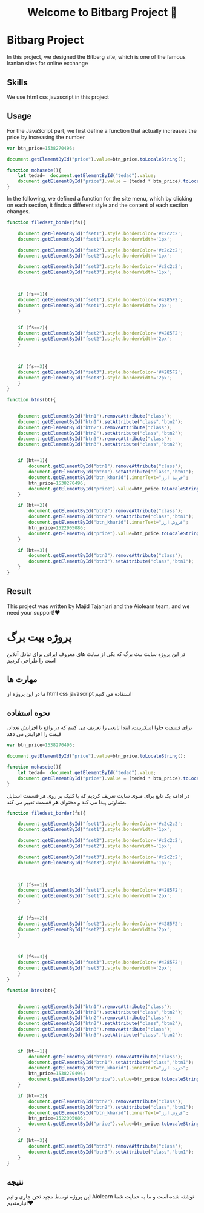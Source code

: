 <h1 align="center">Welcome to Bitbarg Project 👋</h1>

# Bitbarg Project

In this project, we designed the Bitberg site, which is one of the famous Iranian sites for online exchange

## Skills

We use html css javascript in this project

## Usage

For the JavaScript part, we first define a function that actually increases the price by increasing the number

```javascript
var btn_price=1538270496;

document.getElementById("price").value=btn_price.toLocaleString();

function mohasebe(){
    let tedad=  document.getElementById("tedad").value;
    document.getElementById("price").value = (tedad * btn_price).toLocaleString();
}
```

In the following, we defined a function for the site menu, which by clicking on each section, it finds a different style and the content of each section changes.

```javascript
function filedset_border(fs){

    document.getElementById("fset1").style.borderColor='#c2c2c2';
    document.getElementById("fset1").style.borderWidth='1px';

    document.getElementById("fset2").style.borderColor='#c2c2c2';
    document.getElementById("fset2").style.borderWidth='1px';

    document.getElementById("fset3").style.borderColor='#c2c2c2';
    document.getElementById("fset3").style.borderWidth='1px';

    

    if (fs==1){
    document.getElementById("fset1").style.borderColor='#4285F2';
    document.getElementById("fset1").style.borderWidth='2px';
    }

    
    if (fs==2){
    document.getElementById("fset2").style.borderColor='#4285F2';
    document.getElementById("fset2").style.borderWidth='2px';
    }


    
    if (fs==3){
    document.getElementById("fset3").style.borderColor='#4285F2';
    document.getElementById("fset3").style.borderWidth='2px';
    }
}

function btns(bt){


    document.getElementById("btn1").removeAttribute("class");
    document.getElementById("btn1").setAttribute("class","btn2");
    document.getElementById("btn2").removeAttribute("class");
    document.getElementById("btn2").setAttribute("class","btn2");
    document.getElementById("btn3").removeAttribute("class");
    document.getElementById("btn3").setAttribute("class","btn2");


    if (bt==1){
        document.getElementById("btn1").removeAttribute("class");
        document.getElementById("btn1").setAttribute("class","btn1");
        document.getElementById("btn_kharid").innerText="خرید ارز";
        btn_price=1538270496;
        document.getElementById("price").value=btn_price.toLocaleString();
    }

    if (bt==2){
        document.getElementById("btn2").removeAttribute("class");
        document.getElementById("btn2").setAttribute("class","btn1");
        document.getElementById("btn_kharid").innerText="فروش ارز";
        btn_price=1522905086;
        document.getElementById("price").value=btn_price.toLocaleString();
    }

    if (bt==3){
        document.getElementById("btn3").removeAttribute("class");
        document.getElementById("btn3").setAttribute("class","btn1");
    }
}
```


## Result

This project was written by Majid Tajanjari and the Aiolearn team, and we need your support!❤️

# پروژه بیت برگ

در این پروژه سایت بیت برگ که یکی از سایت های معروف ایرانی برای تبادل آنلاین است را طراحی کردیم

## مهارت ها

ما در این پروژه از html css javascript استفاده می کنیم

## نحوه استفاده

برای قسمت جاوا اسکریپت، ابتدا تابعی را تعریف می کنیم که در واقع با افزایش تعداد، قیمت را افزایش می دهد

```javascript
var btn_price=1538270496;

document.getElementById("price").value=btn_price.toLocaleString();

function mohasebe(){
    let tedad=  document.getElementById("tedad").value;
    document.getElementById("price").value = (tedad * btn_price).toLocaleString();
}
```

در ادامه یک تابع برای منوی سایت تعریف کردیم که با کلیک بر روی هر قسمت استایل متفاوتی پیدا می کند و محتوای هر قسمت تغییر می کند.

```javascript
function filedset_border(fs){

    document.getElementById("fset1").style.borderColor='#c2c2c2';
    document.getElementById("fset1").style.borderWidth='1px';

    document.getElementById("fset2").style.borderColor='#c2c2c2';
    document.getElementById("fset2").style.borderWidth='1px';

    document.getElementById("fset3").style.borderColor='#c2c2c2';
    document.getElementById("fset3").style.borderWidth='1px';

    

    if (fs==1){
    document.getElementById("fset1").style.borderColor='#4285F2';
    document.getElementById("fset1").style.borderWidth='2px';
    }

    
    if (fs==2){
    document.getElementById("fset2").style.borderColor='#4285F2';
    document.getElementById("fset2").style.borderWidth='2px';
    }


    
    if (fs==3){
    document.getElementById("fset3").style.borderColor='#4285F2';
    document.getElementById("fset3").style.borderWidth='2px';
    }
}

function btns(bt){


    document.getElementById("btn1").removeAttribute("class");
    document.getElementById("btn1").setAttribute("class","btn2");
    document.getElementById("btn2").removeAttribute("class");
    document.getElementById("btn2").setAttribute("class","btn2");
    document.getElementById("btn3").removeAttribute("class");
    document.getElementById("btn3").setAttribute("class","btn2");


    if (bt==1){
        document.getElementById("btn1").removeAttribute("class");
        document.getElementById("btn1").setAttribute("class","btn1");
        document.getElementById("btn_kharid").innerText="خرید ارز";
        btn_price=1538270496;
        document.getElementById("price").value=btn_price.toLocaleString();
    }

    if (bt==2){
        document.getElementById("btn2").removeAttribute("class");
        document.getElementById("btn2").setAttribute("class","btn1");
        document.getElementById("btn_kharid").innerText="فروش ارز";
        btn_price=1522905086;
        document.getElementById("price").value=btn_price.toLocaleString();
    }

    if (bt==3){
        document.getElementById("btn3").removeAttribute("class");
        document.getElementById("btn3").setAttribute("class","btn1");
    }
}
```


## نتیجه

این پروژه توسط مجید تجن جاری و تیم Aiolearn نوشته شده است و ما به حمایت شما نیازمندیم!❤️